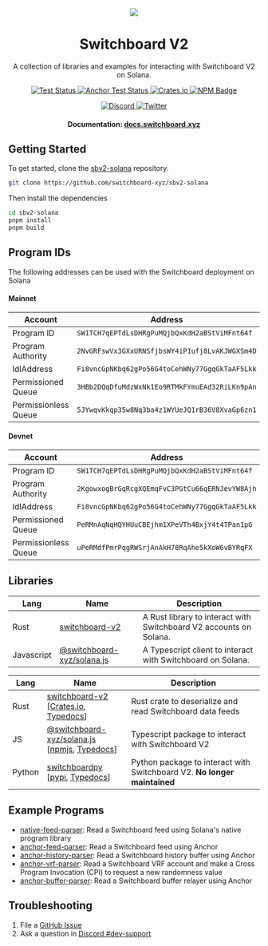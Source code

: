 <div align="center">
  <a href="#">
    <img src="https://github.com/switchboard-xyz/sbv2-core/raw/main/website/static/img/icons/switchboard/avatar.png" />
  </a>

  <h1>Switchboard V2</h1>

  <p>A collection of libraries and examples for interacting with Switchboard V2 on Solana.</p>

  <p>
    <a href="https://github.com/switchboard-xyz/sbv2-solana/actions/workflows/solana-js-test.yml">
      <img alt="Test Status" src="https://github.com/switchboard-xyz/sbv2-solana/actions/workflows/solana-js-test.yml/badge.svg" />
    </a>
      <a href="https://github.com/switchboard-xyz/sbv2-solana/actions/workflows/anchor-test.yml">
       <img alt="Anchor Test Status" src="https://github.com/switchboard-xyz/sbv2-solana/actions/workflows/anchor-test.yml/badge.svg" />
    </a>
	  <a href="https://crates.io/crates/switchboard-v2">
      <img alt="Crates.io" src="https://img.shields.io/crates/v/switchboard-v2?label=switchboard-v2&logo=rust" />
    </a>
	  <a href="https://www.npmjs.com/package/@switchboard-xyz/solana.js">
      <img alt="NPM Badge" src="https://img.shields.io/github/package-json/v/switchboard-xyz/sbv2-solana?color=red&filename=javascript%2Fsolana.js%2Fpackage.json&label=%40switchboard-xyz%2Fsolana.js&logo=npm" />
    </a>
  </p>

  <p>
    <a href="https://discord.gg/switchboardxyz">
      <img alt="Discord" src="https://img.shields.io/discord/841525135311634443?color=blueviolet&logo=discord&logoColor=white" />
    </a>
    <a href="https://twitter.com/switchboardxyz">
      <img alt="Twitter" src="https://img.shields.io/twitter/follow/switchboardxyz?label=Follow+Switchboard" />
    </a>
  </p>

  <h4>
    <strong>Documentation: </strong><a href="https://docs.switchboard.xyz">docs.switchboard.xyz</a>
  </h4>
</div>

## Getting Started

To get started, clone the
[sbv2-solana](https://github.com/switchboard-xyz/sbv2-solana) repository.

```bash
git clone https://github.com/switchboard-xyz/sbv2-solana
```

Then install the dependencies

```bash
cd sbv2-solana
pnpm install
pnpm build
```

## Program IDs

The following addresses can be used with the Switchboard deployment on Solana

#### Mainnet

| Account              | Address                                        |
| -------------------- | ---------------------------------------------- |
| Program ID           | `SW1TCH7qEPTdLsDHRgPuMQjbQxKdH2aBStViMFnt64f`  |
| Program Authority    | `2NvGRFswVx3GXxURNSfjbsWY4iP1ufj8LvAKJWGXSm4D` |
| IdlAddress           | `Fi8vncGpNKbq62gPo56G4toCehWNy77GgqGkTaAF5Lkk` |
| Permissioned Queue   | `3HBb2DQqDfuMdzWxNk1Eo9RTMkFYmuEAd32RiLKn9pAn` |
| Permissionless Queue | `5JYwqvKkqp35w8Nq3ba4z1WYUeJQ1rB36V8XvaGp6zn1` |

#### Devnet

| Account              | Address                                        |
| -------------------- | ---------------------------------------------- |
| Program ID           | `SW1TCH7qEPTdLsDHRgPuMQjbQxKdH2aBStViMFnt64f`  |
| Program Authority    | `2KgowxogBrGqRcgXQEmqFvC3PGtCu66qERNJevYW8Ajh` |
| IdlAddress           | `Fi8vncGpNKbq62gPo56G4toCehWNy77GgqGkTaAF5Lkk` |
| Permissioned Queue   | `PeRMnAqNqHQYHUuCBEjhm1XPeVTh4BxjY4t4TPan1pG`  |
| Permissionless Queue | `uPeRMdfPmrPqgRWSrjAnAkH78RqAhe5kXoW6vBYRqFX`  |

## Libraries

| **Lang**   | **Name**                                           | **Description**                                                    |
| ---------- | -------------------------------------------------- | ------------------------------------------------------------------ |
| Rust       | [switchboard-v2](rust/switchboard-v2)              | A Rust library to interact with Switchboard V2 accounts on Solana. |
| Javascript | [@switchboard-xyz/solana.js](javascript/solana.js) | A Typescript client to interact with Switchboard on Solana.        |

| **Lang** | **Name**                                                                                                                                                                                                | **Description**                                                          |
| -------- | ------------------------------------------------------------------------------------------------------------------------------------------------------------------------------------------------------- | ------------------------------------------------------------------------ |
| Rust     | [switchboard-v2](/rust/switchboard-v2/) <br />[[Crates.io](https://crates.io/crates/switchboard-v2), [Typedocs](https://docs.rs/switchboard-v2)]                                                        | Rust crate to deserialize and read Switchboard data feeds                |
| JS       | [@switchboard-xyz/solana.js](/javascript/solana.js/) <br />[[npmjs](https://www.npmjs.com/package/@switchboard-xyz/solana.js), [Typedocs](https://docs.switchboard.xyz/api/@switchboard-xyz/solana.js)] | Typescript package to interact with Switchboard V2                       |
| Python   | [switchboardpy](/python/switchboardpy/) <br />[[pypi](https://pypi.org/project/switchboardpy/), [Typedocs](https://docs.switchboard.xyz/api/switchboardpy/)]                                            | Python package to interact with Switchboard V2. **No longer maintained** |

## Example Programs

- [native-feed-parser](/programs/native-feed-parser/): Read a Switchboard feed
  using Solana's native program library
- [anchor-feed-parser](/programs/anchor-feed-parser/): Read a Switchboard feed
  using Anchor
- [anchor-history-parser](/programs/anchor-history-parser/): Read a Switchboard
  history buffer using Anchor
- [anchor-vrf-parser](/programs/anchor-vrf-parser/): Read a Switchboard VRF
  account and make a Cross Program Invocation (CPI) to request a new randomness
  value
- [anchor-buffer-parser](/programs/anchor-buffer-parser/): Read a Switchboard
  buffer relayer using Anchor

## Troubleshooting

1. File a
   [GitHub Issue](https://github.com/switchboard-xyz/sbv2-solana/issues/new)
2. Ask a question in
   [Discord #dev-support](https://discord.com/channels/841525135311634443/984343400377647144)
